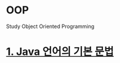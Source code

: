 # OOP
Study Object Oriented Programming

# [1. Java 언어의 기본 문법](https://github.com/mbsmbs/OOP/blob/master/JavaBasics.md)
